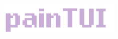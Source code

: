 # ![painTUI](Img/painTUI.png)

<div style="display: inline;">
    <img src="https://img.shields.io/badge/written in-C-C8ACD6" alt=""/>
    <img src="https://img.shields.io/badge/version-v0.0.1-C8ACD6" alt=""/>
</div>

